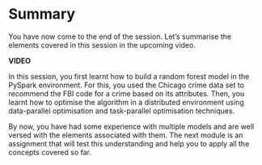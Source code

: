 # Summary

You have now come to the end of the session. Let’s summarise the elements covered in this session in the upcoming video. 

**VIDEO**

In this session, you first learnt how to build a random forest model in the PySpark environment. For this, you used the Chicago crime data set to recommend the FBI code for a crime based on its attributes. Then, you learnt how to optimise the algorithm in a distributed environment using data-parallel optimisation and task-parallel optimisation techniques.

By now, you have had some experience with multiple models and are well versed with the elements associated with them. The next module is an assignment that will test this understanding and help you to apply all the concepts covered so far.